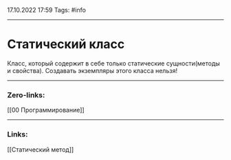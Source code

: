 17.10.2022 17:59
Tags: #info 

---
# Статический класс
Класс, который содержит в себе только статические сущности(методы и свойства). Создавать экземпляры этого класса нельзя!

---
### Zero-links:
[[00 Программирование]]

---
### Links:
[[Статический метод]]